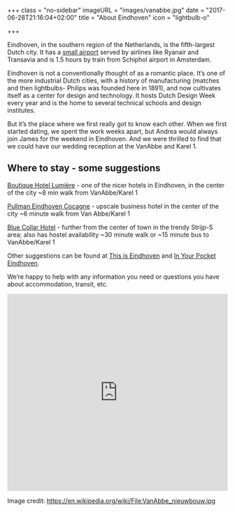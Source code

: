 +++
class = "no-sidebar"
imageURL = "images/vanabbe.jpg"
date = "2017-06-28T21:16:04+02:00"
title = "About Eindhoven"
icon = "lightbulb-o"

+++
<!--more-->

Eindhoven, in the southern region of the Netherlands, is the fifth-largest Dutch city. It has a [small airport](https://www.eindhovenairport.nl/en) served by airlines like Ryanair and Transavia and is 1.5 hours by train from Schiphol airport in Amsterdam. 

Eindhoven is not a conventionally thought of as a romantic place. It’s one of the more industrial Dutch cities, with a history of manufacturing (matches and then lightbulbs- Philips was founded here in 1891), and now cultivates itself as a center for design and technology. It hosts Dutch Design Week every year and is the home to several technical schools and design institutes.

But it’s the place where we first really got to know each other. When we first started dating, we spent the work weeks apart, but Andrea would always join James for the weekend in Eindhoven. And we were thrilled to find that we could have our wedding reception at the VanAbbe and Karel 1. 

## Where to stay - some suggestions

[Boutique Hotel Lumière](https://www.hotellumiere.nl/en/) - one of the nicer hotels in Eindhoven, in the center of the city ~8 min walk from VanAbbe/Karel 1 

[Pullman Eindhoven Cocagne](http://www.pullmanhotels.com/gb/hotel-5374-pullman-eindhoven-cocagne/index.shtml) - upscale business hotel in the center of the city  ~6 minute walk from Van Abbe/Karel 1 

[Blue Collar Hotel](http://www.bluecollarhotel.nl/en/) - further from the center of town in the trendy Strijp-S area; also has hostel availability ~30 minute walk or ~15 minute bus to VanAbbe/Karel 1


Other suggestions can be found at [This is Eindhoven](https://www.thisiseindhoven.com/en/visit/plan-your-trip/where-to-stay#) and [In Your Pocket Eindhoven]( https://www.inyourpocket.com/eindhoven/Hotels).

We’re happy to help with any information you need or questions you have about accommodation, transit, etc.


<iframe width="100%" height="450" frameborder="0" style="border:0" src="https://www.google.com/maps/embed/v1/view?zoom=11&center=51.4416%2C5.4697&key=AIzaSyBiu3g42TCvY9TVX3jbdA1RMbaMOomU_I0" allowfullscreen></iframe>

Image credit: https://en.wikipedia.org/wiki/File:VanAbbe_nieuwbouw.jpg

